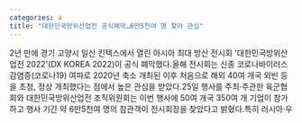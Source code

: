 ```yaml
---
categories: a
title: "대한민국방위산업전 공식폐막…6만5천여 명 찾아 관심"
---
```

2년 만에 경기 고양시 일산 킨텍스에서 열린 아시아 최대 방산 전시회 &#39;대한민국방위산업전 2022&#39;(DX KOREA 2022)이 공식 폐막했다.올해 전시회는 신종 코로나바이러스 감염증(코로나19) 여파로 2020년 축소 개최된 이후 처음으로 해외 40여 개국 외빈 등을 초청, 정상 개최했다는 점에서 높은 관심을 받았다.25일 행사를 주최·주관한 육군협회와 대한민국방위산업전 조직위원회는 이번 행사에 50여 개국 350여 개 기업이 참가하고 행사 기간 약 6만5천여 명의 참관객이 전시회장을 찾았다고 밝혔다.특히 러시아·우